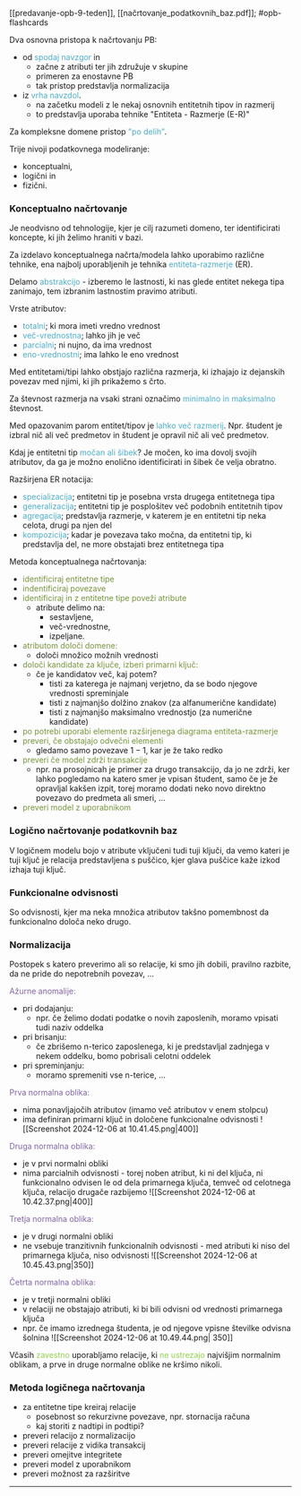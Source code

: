[[predavanje-opb-9-teden]], [[načrtovanje_podatkovnih_baz.pdf]]; #opb-flashcards 

Dva osnovna pristopa k načrtovanju PB:
- od <font color="#4bacc6">spodaj navzgor </font>in
	- začne z atributi ter jih združuje v skupine
	- primeren za enostavne PB
	- tak pristop predstavlja normalizacija
- iz <font color="#4bacc6">vrha navzdol</font>.
	- na začetku modeli z le nekaj osnovnih entitetnih tipov in razmerij
	- to predstavlja uporaba tehnike "Entiteta - Razmerje (E-R)"

Za kompleksne domene pristop <font color="#4bacc6">"po delih"</font>.

Trije nivoji podatkovnega modeliranje:
- konceptualni,
- logični in
- fizični.

### Konceptualno načrtovanje
Je neodvisno od tehnologije, kjer je cilj razumeti domeno, ter identificirati koncepte, ki jih želimo hraniti v bazi.

Za izdelavo konceptualnega načrta/modela lahko uporabimo različne tehnike, ena najbolj uporabljenih je tehnika <font color="#4bacc6">entiteta-razmerje</font> (ER).

Delamo <font color="#4bacc6">abstrakcijo</font> - izberemo le lastnosti, ki nas glede entitet nekega tipa zanimajo, tem izbranim lastnostim pravimo atributi.

Vrste atributov:
- <font color="#4bacc6">totalni</font>; ki mora imeti vredno vrednost
- <font color="#4bacc6">več-vrednostna</font>; lahko jih je več
- <font color="#4bacc6">parcialni</font>; ni nujno, da ima vrednost
- <font color="#4bacc6">eno-vrednostni</font>; ima lahko le eno vrednost

Med entitetami/tipi lahko obstjajo različna razmerja, ki izhajajo iz dejanskih povezav med njimi, ki jih prikažemo s črto.

Za števnost razmerja na vsaki strani označimo <font color="#4bacc6">minimalno in maksimalno</font> števnost.

Med opazovanim parom entitet/tipov je <font color="#4bacc6">lahko več razmerij</font>. Npr. študent je izbral nič ali več predmetov in študent je opravil nič ali več predmetov.

Kdaj je entitetni tip <font color="#4bacc6">močan ali šibek</font>?
Je močen, ko ima dovolj svojih atributov, da ga je možno enolično identificirati in šibek če velja obratno.

Razširjena ER notacija:
- <font color="#4bacc6">specializacija</font>; entitetni tip je posebna vrsta drugega entitetnega tipa
- <font color="#4bacc6">generalizacija</font>; entitetni tip je posplošitev več podobnih entitetnih tipov
- <font color="#4bacc6">agregacija</font>; predstavlja razmerje, v katerem je en entitetni tip neka celota, drugi pa njen del
- <font color="#4bacc6">kompozicija</font>; kadar je povezava tako močna, da entitetni tip, ki predstavlja del, ne more obstajati brez entitetnega tipa

Metoda konceptualnega načrtovanja:
-  <font color="#76923c">identificiraj entitetne tipe</font>
- <font color="#76923c"> indentificiraj povezave</font>
-  <font color="#76923c">identificiraj in z entitetne tipe poveži atribute</font>
	-  atribute delimo na:
		- sestavljene,
		- več-vrednostne,
		- izpeljane.
-  <font color="#76923c">atributom določi domene:</font>
	- določi množico možnih vrednosti
-  <font color="#76923c">določi kandidate za ključe, izberi primarni ključ:</font>
	- če je kandidatov več, kaj potem?
		- tisti za katerega je najmanj verjetno, da se bodo njegove vrednosti spreminjale
		- tisti z najmanjšo dolžino znakov (za alfanumerične kandidate)
		- tisti z najmanjšo maksimalno vrednostjo (za numerične kandidate)
-  <font color="#76923c">po potrebi uporabi elemente razširjenega diagrama entiteta-razmerje</font>
-  <font color="#76923c">preveri, če obstajajo odvečni elementi</font>
	- gledamo samo povezave $1-1$, kar je že tako redko
- <font color="#76923c"> preveri če model zdrži transakcije</font>
	- npr. na prosojnicah je primer za drugo transakcijo, da jo ne zdrži, ker lahko pogledamo na katero smer je vpisan študent, samo če je že opravljal kakšen izpit, torej moramo dodati neko novo direktno povezavo do predmeta ali smeri, ...
-  <font color="#76923c">preveri model z uporabnikom</font>

### Logično načrtovanje podatkovnih baz

V logičnem modelu bojo v atribute vključeni tudi tuji ključi, da vemo kateri je tuji ključ je relacija predstavljena s puščico, kjer glava puščice kaže izkod izhaja tuji ključ.

### Funkcionalne odvisnosti

So odvisnosti, kjer ma neka množica atributov takšno pomembnost da funkcionalno določa neko drugo.

### Normalizacija

Postopek s katero preverimo ali so relacije, ki smo jih dobili, pravilno razbite, da ne pride do nepotrebnih povezav, ... 

<font color="#8064a2">Ažurne anomalije:</font>
- pri dodajanju:
	- npr. če želimo dodati podatke o novih zaposlenih, moramo vpisati tudi naziv oddelka
- pri brisanju:
	- če zbrišemo n-terico zaposlenega, ki je predstavljal zadnjega v nekem oddelku, bomo pobrisali celotni oddelek
- pri spreminjanju:
	- moramo spremeniti vse n-terice, ...

<font color="#8064a2">Prva normalna oblika:</font>
- nima ponavljajočih atributov (imamo več atributov v enem stolpcu)
- ima definiran primarni ključ in določene funkcionalne odvisnosti
![[Screenshot 2024-12-06 at 10.41.45.png|400]]

<font color="#8064a2">Druga normalna oblika:</font>
- je v prvi normalni obliki
- nima parcialnih odvisnosti - torej noben atribut, ki ni del ključa, ni funkcionalno odvisen le od dela primarnega ključa, temveč od celotnega ključa, relacijo drugače razbijemo
![[Screenshot 2024-12-06 at 10.42.37.png|400]]

<font color="#8064a2">Tretja normalna oblika:</font>
- je v drugi normalni obliki
- ne vsebuje tranzitivnih funkcionalnih odvisnosti - med atributi ki niso del primarnega ključa, niso odvisnosti
![[Screenshot 2024-12-06 at 10.45.43.png|350]]

<font color="#8064a2">Četrta normalna oblika:</font>
- je v tretji normalni obliki
- v relaciji ne obstajajo atributi, ki bi bili odvisni od vrednosti primarnega ključa
- npr. če imamo izrednega študenta, je od njegove vpisne številke odvisna šolnina
![[Screenshot 2024-12-06 at 10.49.44.png| 350]]

Včasih <font color="#92d050">zavestno</font> uporabljamo relacije, ki <font color="#92d050">ne ustrezajo</font> najvišjim normalnim oblikam, a prve in druge normalne oblike ne kršimo nikoli.

### Metoda logičnega načrtovanja

- za entitetne tipe kreiraj relacije
	- posebnost so rekurzivne povezave, npr. stornacija računa
	- kaj storiti z nadtipi in podtipi?
- preveri relacijo z normalizacijo
- preveri relacije z vidika transakcij
- preveri omejitve integritete
- preveri model z uporabnikom
- preveri možnost za razširitve


---


